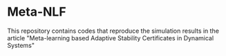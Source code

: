 # Meta-NLF
This repository contains codes that reproduce the simulation results in the article "Meta-learning based Adaptive Stability Certificates in Dynamical Systems"
